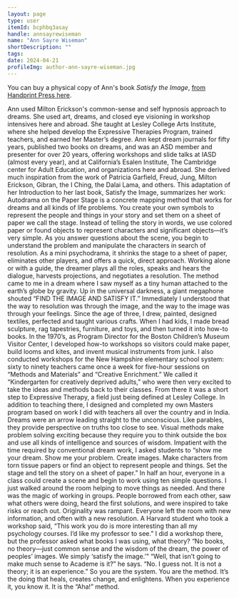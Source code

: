 ```yaml
---
layout: page
type: user
itemId: bcphbq3asay
handle: annsayrewiseman
name: "Ann Sayre Wiseman"
shortDescription: ""
tags:
date: 2024-04-21
profileImg: author-ann-sayre-wiseman.jpg
---
```


You can buy a physical copy of Ann's book _Satisfy the Image_, [from Handprint Press here](https://www.handprintpress.com/product/satisfy-the-image-the-wisdom-of-your-dreams-guided-imagery-for-self-balancing/).

Ann used Milton Erickson's common-sense and self hypnosis approach to dreams. She used art, dreams, and closed eye visioning in workshop intensives here and abroad. She taught at Lesley College Arts Institute, where she helped develop the Expressive Therapies Program, trained teachers, and earned her Master’s degree. Ann kept dream journals for fifty years, published two books on dreams, and was an ASD member and presenter for over 20 years, offering workshops and slide talks at IASD (almost every year), and at California’s Esalen Institute, The Cambridge center for Adult Education, and organizations here and abroad. She derived much inspiration from the work of Patricia Garfield, Freud, Jung, Milton Erickson, Gibran, the I Ching, the Dalai Lama, and others.
This adaptation of her Introduction to her last book, Satisfy the Image, summarizes her work:
Autodrama on the Paper Stage is a concrete mapping method that works for dreams and all kinds of life problems. You create your own symbols to represent the people and things in your story and set them on a sheet of paper we call the stage. Instead of telling the story in words, we use colored paper or found objects to represent characters and significant objects—it’s very simple. As you answer questions about the scene, you begin to understand the problem and manipulate the characters in search of resolution.
As a mini psychodrama, it shrinks the stage to a sheet of paper, eliminates other players, and offers a quick, direct approach. Working alone or with a guide, the dreamer plays all the roles, speaks and hears the dialogue, harvests projections, and negotiates a resolution.
The method came to me in a dream where I saw myself as a tiny human attached to the earth’s globe by gravity. Up in the universal darkness, a giant megaphone shouted “FIND THE IMAGE AND SATISFY IT.” Immediately I understood that the way to resolution was through the image, and the way to the image was through your feelings.
Since the age of three, I drew, painted, designed textiles, perfected and taught various crafts. When I had kids, I made bread sculpture, rag tapestries, furniture, and toys, and then turned it into how-to books. In the 1970’s, as Program Director for the Boston Children’s Museum Visitor Center, I developed how-to workshops so visitors could make paper, build looms and kites, and invent musical instruments from junk. I also conducted workshops for the New Hampshire elementary school system: sixty to ninety teachers came once a week for five-hour sessions on “Methods and Materials” and “Creative Enrichment.” We called it “Kindergarten for creatively deprived adults,” who were then very excited to take the ideas and methods back to their classes.
From there it was a short step to Expressive Therapy, a field just being defined at Lesley College. In addition to teaching there, I designed and completed my own Masters program based on work I did with teachers all over the country and in India.
Dreams were an arrow leading straight to the unconscious. Like parables, they provide perspective on truths too close to see. Visual methods make problem solving exciting because they require you to think outside the box and use all kinds of intelligence and sources of wisdom. Impatient with the time required by conventional dream work, I asked students to “show me your dream. Show me your problem. Create images. Make characters from torn tissue papers or find an object to represent people and things. Set the stage and tell the story on a sheet of paper.”
In half an hour, everyone in a class could create a scene and begin to work using ten simple questions. I just walked around the room helping to move things as needed. And there was the magic of working in groups. People borrowed from each other, saw what others were doing, heard the first solutions, and were inspired to take risks or reach out. Originality was rampant. Everyone left the room with new information, and often with a new resolution.
A Harvard student who took a workshop said, “This work you do is more interesting than all my psychology courses. I’d like my professor to see.” I did a workshop there, but the professor asked what books I was using, what theory?
“No books, no theory—just common sense and the wisdom of the dream, the power of peoples’ images. We simply ‘satisfy the image.’”
“Well, that isn’t going to make much sense to Academe is it?” he says.
“No. I guess not. It is not a theory; it is an experience.”
So you are the system. You are the method. It’s the doing that heals, creates change, and enlightens. When you experience it, you know it. It is the “Aha!” method.
